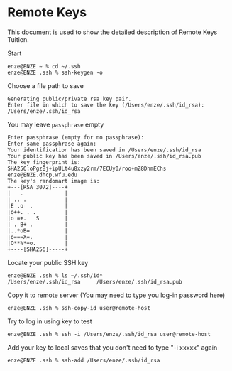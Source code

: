Remote Keys
===========================
This document is used to show the detailed description of Remote Keys Tuition.


Start
```shell
enze@ENZE ~ % cd ~/.ssh
enze@ENZE .ssh % ssh-keygen -o
```

Choose a file path to save
```shell
Generating public/private rsa key pair.
Enter file in which to save the key (/Users/enze/.ssh/id_rsa): /Users/enze/.ssh/id_rsa
```

You may leave `passphrase` empty
```shell
Enter passphrase (empty for no passphrase): 
Enter same passphrase again: 
Your identification has been saved in /Users/enze/.ssh/id_rsa
Your public key has been saved in /Users/enze/.ssh/id_rsa.pub
The key fingerprint is:
SHA256:oPgzBj+ipULt4u8xzy2rm/7ECUy0/roo+mZ8DhmEChs enze@ENZE.dhcp.wfu.edu
The key's randomart image is:
+---[RSA 3072]----+
|   .             |
| .. .            |
|E .o  .          |
|o++. . .         |
|o =+.   S        |
| . B+ .          |
|..*oB=           |
|o===X=.          |
|O**%*=o.         |
+----[SHA256]-----+
```

Locate your public SSH key
```shell
enze@ENZE .ssh % ls ~/.ssh/id*  
/Users/enze/.ssh/id_rsa		/Users/enze/.ssh/id_rsa.pub
```

Copy it to remote server (You may need to type you log-in password here)
```shell
enze@ENZE .ssh % ssh-copy-id user@remote-host
```

Try to log in using key to test
```shell
enze@ENZE .ssh % ssh -i /Users/enze/.ssh/id_rsa user@remote-host
```

Add your key to local saves that you don't need to type "-i xxxxx" again
```shell
enze@ENZE .ssh % ssh-add /Users/enze/.ssh/id_rsa
```
